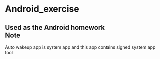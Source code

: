 Android_exercise
==================
Used as the Android homework <br /> 
Note
----
Auto wakeup app is system app and this app contains signed system app tool
